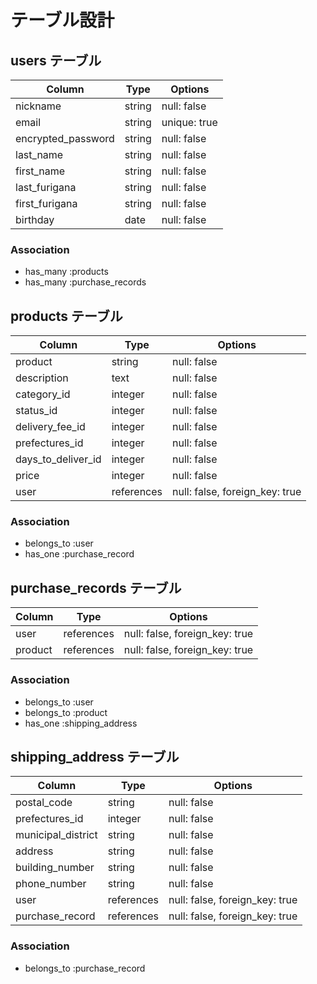 # テーブル設計

## users テーブル

| Column             | Type   | Options                        |
| ------------------ | ------ | ------------------------------ |
| nickname           | string | null: false                    |
| email              | string | unique: true                   |
| encrypted_password | string | null: false                    |
| last_name          | string | null: false                    |
| first_name         | string | null: false                    |
| last_furigana      | string | null: false                    |
| first_furigana     | string | null: false                    |
| birthday           | date   | null: false                    |

### Association

- has_many :products
- has_many :purchase_records

## products テーブル

| Column             | Type       | Options                        |
| ------------------ | ---------- | ------------------------------ |
| product            | string     | null: false                    |
| description        | text       | null: false                    |
| category_id        | integer    | null: false                    |
| status_id          | integer    | null: false                    |
| delivery_fee_id    | integer    | null: false                    |
| prefectures_id     | integer    | null: false                    |
| days_to_deliver_id | integer    | null: false                    |
| price              | integer    | null: false                    |
| user               | references | null: false, foreign_key: true |

### Association

- belongs_to :user
- has_one :purchase_record

## purchase_records テーブル

| Column    | Type       | Options                        |
| --------- | ---------- | ------------------------------ |
| user      | references | null: false, foreign_key: true |
| product   | references | null: false, foreign_key: true |

### Association

- belongs_to :user
- belongs_to :product
- has_one :shipping_address

## shipping_address テーブル

| Column             | Type       | Options                        |
| ------------------ | ---------- | ------------------------------ |
| postal_code        | string     | null: false                    |
| prefectures_id     | integer    | null: false                    |
| municipal_district | string     | null: false                    |
| address            | string     | null: false                    |
| building_number    | string     | null: false                    |
| phone_number       | string     | null: false                    |
| user               | references | null: false, foreign_key: true |
| purchase_record    | references | null: false, foreign_key: true |

### Association

- belongs_to :purchase_record